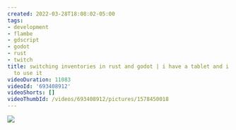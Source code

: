 ```yaml
---
created: 2022-03-28T18:08:02-05:00
tags:
- development
- flambe
- gdscript
- godot
- rust
- twitch
title: switching inventories in rust and godot | i have a tablet and i'm not afraid
  to use it
videoDuration: 11083
videoId: '693408912'
videoShorts: []
videoThumbId: /videos/693408912/pictures/1578450018
---
```


![](20220328230802.jpg)
